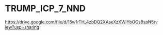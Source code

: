 # TRUMP_ICP_7_NND
https://drive.google.com/file/d/15w1rTH_4zbDQ2XAseXzXWjYbOCs8spN5/view?usp=sharing
